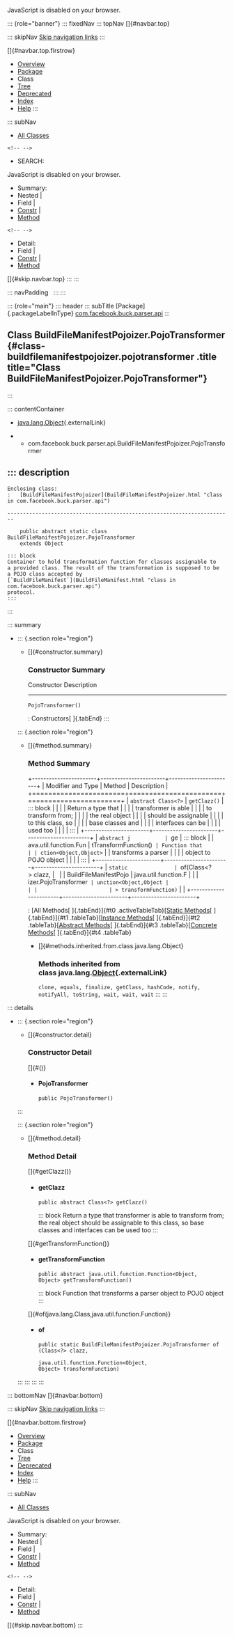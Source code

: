 <div>

JavaScript is disabled on your browser.

</div>

::: {role="banner"}
::: fixedNav
::: topNav
[]{#navbar.top}

::: skipNav
[Skip navigation links](#skip.navbar.top "Skip navigation links")
:::

[]{#navbar.top.firstrow}

-   [Overview](../../../../../index.html)
-   [Package](package-summary.html)
-   Class
-   [Tree](package-tree.html)
-   [Deprecated](../../../../../deprecated-list.html)
-   [Index](../../../../../index-all.html)
-   [Help](../../../../../help-doc.html)
:::

::: subNav
-   [All Classes](../../../../../allclasses.html)

```{=html}
<!-- -->
```
-   SEARCH:

<div>

<div>

JavaScript is disabled on your browser.

</div>

</div>

<div>

-   Summary: 
-   Nested \| 
-   Field \| 
-   [Constr](#constructor.summary) \| 
-   [Method](#method.summary)

```{=html}
<!-- -->
```
-   Detail: 
-   Field \| 
-   [Constr](#constructor.detail) \| 
-   [Method](#method.detail)

</div>

[]{#skip.navbar.top}
:::
:::

::: navPadding
 
:::
:::

::: {role="main"}
::: header
::: subTitle
[Package]{.packageLabelInType} [com.facebook.buck.parser.api](package-summary.html)
:::

## Class BuildFileManifestPojoizer.PojoTransformer {#class-buildfilemanifestpojoizer.pojotransformer .title title="Class BuildFileManifestPojoizer.PojoTransformer"}
:::

::: contentContainer
-   [java.lang.Object](http://docs.oracle.com/javase/7/docs/api/java/lang/Object.html?is-external=true "class or interface in java.lang"){.externalLink}

-   -   com.facebook.buck.parser.api.BuildFileManifestPojoizer.PojoTransformer

::: description
-   

    Enclosing class:
    :   [BuildFileManifestPojoizer](BuildFileManifestPojoizer.html "class in com.facebook.buck.parser.api")

    ------------------------------------------------------------------------

        public abstract static class BuildFileManifestPojoizer.PojoTransformer
        extends Object

    ::: block
    Container to hold transformation function for classes assignable to
    a provided class. The result of the transformation is supposed to be
    a POJO class accepted by
    [`BuildFileManifest`](BuildFileManifest.html "class in com.facebook.buck.parser.api")
    protocol.
    :::
:::

::: summary
-   ::: {.section role="region"}
    -   []{#constructor.summary}

        ### Constructor Summary

          Constructor           Description
          --------------------- -------------
          `PojoTransformer()`    

          : Constructors[ ]{.tabEnd}
    :::

    ::: {.section role="region"}
    -   []{#method.summary}

        ### Method Summary

        +-----------------------+-----------------------+-----------------------+
        | Modifier and Type     | Method                | Description           |
        +=======================+=======================+=======================+
        | `abstract Class<?>`   | `getClazz()`          | ::: block             |
        |                       |                       | Return a type that    |
        |                       |                       | transformer is able   |
        |                       |                       | to transform from;    |
        |                       |                       | the real object       |
        |                       |                       | should be assignable  |
        |                       |                       | to this class, so     |
        |                       |                       | base classes and      |
        |                       |                       | interfaces can be     |
        |                       |                       | used too              |
        |                       |                       | :::                   |
        +-----------------------+-----------------------+-----------------------+
        | `abstract j           | `ge                   | ::: block             |
        | ava.util.function.Fun | tTransformFunction()` | Function that         |
        | ction<Object,​Object>` |                       | transforms a parser   |
        |                       |                       | object to POJO object |
        |                       |                       | :::                   |
        +-----------------------+-----------------------+-----------------------+
        | `static               | `of​(Class<?> clazz,   |                       |
        | BuildFileManifestPojo |  java.util.function.F |                       |
        | izer.PojoTransformer` | unction<Object,​Object |                       |
        |                       | > transformFunction)` |                       |
        +-----------------------+-----------------------+-----------------------+

        : [All Methods[ ]{.tabEnd}]{#t0 .activeTableTab}[[Static
        Methods](javascript:show(1);)[ ]{.tabEnd}]{#t1
        .tableTab}[[Instance
        Methods](javascript:show(2);)[ ]{.tabEnd}]{#t2
        .tableTab}[[Abstract
        Methods](javascript:show(4);)[ ]{.tabEnd}]{#t3
        .tableTab}[[Concrete
        Methods](javascript:show(8);)[ ]{.tabEnd}]{#t4 .tableTab}

        -   []{#methods.inherited.from.class.java.lang.Object}

            ### Methods inherited from class java.lang.[Object](http://docs.oracle.com/javase/7/docs/api/java/lang/Object.html?is-external=true "class or interface in java.lang"){.externalLink}

            `clone, equals, finalize, getClass, hashCode, notify, notifyAll, toString, wait, wait, wait`
    :::
:::

::: details
-   ::: {.section role="region"}
    -   []{#constructor.detail}

        ### Constructor Detail

        []{#<init>()}

        -   #### PojoTransformer

                public PojoTransformer()
    :::

    ::: {.section role="region"}
    -   []{#method.detail}

        ### Method Detail

        []{#getClazz()}

        -   #### getClazz

            ``` methodSignature
            public abstract Class<?> getClazz()
            ```

            ::: block
            Return a type that transformer is able to transform from;
            the real object should be assignable to this class, so base
            classes and interfaces can be used too
            :::

        []{#getTransformFunction()}

        -   #### getTransformFunction

            ``` methodSignature
            public abstract java.util.function.Function<Object,​Object> getTransformFunction()
            ```

            ::: block
            Function that transforms a parser object to POJO object
            :::

        []{#of(java.lang.Class,java.util.function.Function)}

        -   #### of

            ``` methodSignature
            public static BuildFileManifestPojoizer.PojoTransformer of​(Class<?> clazz,
                                                                       java.util.function.Function<Object,​Object> transformFunction)
            ```
    :::
:::
:::
:::

::: bottomNav
[]{#navbar.bottom}

::: skipNav
[Skip navigation links](#skip.navbar.bottom "Skip navigation links")
:::

[]{#navbar.bottom.firstrow}

-   [Overview](../../../../../index.html)
-   [Package](package-summary.html)
-   Class
-   [Tree](package-tree.html)
-   [Deprecated](../../../../../deprecated-list.html)
-   [Index](../../../../../index-all.html)
-   [Help](../../../../../help-doc.html)
:::

::: subNav
-   [All Classes](../../../../../allclasses.html)

<div>

<div>

JavaScript is disabled on your browser.

</div>

</div>

<div>

-   Summary: 
-   Nested \| 
-   Field \| 
-   [Constr](#constructor.summary) \| 
-   [Method](#method.summary)

```{=html}
<!-- -->
```
-   Detail: 
-   Field \| 
-   [Constr](#constructor.detail) \| 
-   [Method](#method.detail)

</div>

[]{#skip.navbar.bottom}
:::
